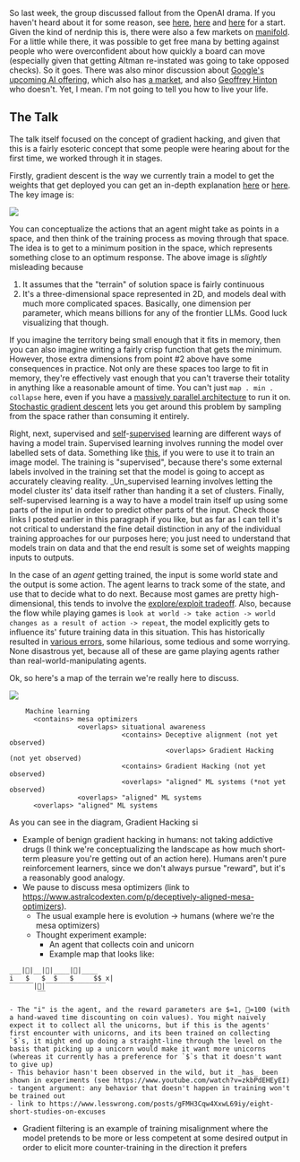 So last week, the group discussed fallout from the OpenAI drama. If you haven't heard about it for some reason, see [here](https://www.lesswrong.com/posts/KXHMCH7wCxrvKsJyn/openai-facts-from-a-weekend), [here](https://www.lesswrong.com/posts/sGpBPAPq2QttY4M2H/openai-the-battle-of-the-board) and [here](https://www.lesswrong.com/posts/EfqAdxR7bvwQLMTQc/openai-altman-returns) for a start. Given the kind of nerdnip this is, there were also a few markets on [manifold](https://manifold.markets/home?tab=sam-altman-fired-from-openai). For a little while there, it was possible to get free mana by betting against people who were overconfident about how quickly a board can move (especially given that getting Altman re-instated was going to take opposed checks). So it goes. There was also minor discussion about [Google's upcoming AI offering](https://www.theverge.com/2023/11/16/23964937/googles-next-generation-gemini-ai-model-is-reportedly-delayed), which also has [a market](https://manifold.markets/ZviMowshowitz/will-google-have-the-best-llm-by-eo), and also [Geoffrey Hinton](https://www.wired.com/story/geoffrey-hinton-ai-chatgpt-dangers/) who doesn't. Yet, I mean. I'm not going to tell you how to live your life.

## The Talk

The talk itself focused on the concept of gradient hacking, and given that this is a fairly esoteric concept that some people were hearing about for the first time, we worked through it in stages.

Firstly, gradient descent is the way we currently train a model to get the weights that get deployed you can get an in-depth explanation [here](https://towardsdatascience.com/gradient-descent-algorithm-a-deep-dive-cf04e8115f21) or [here](https://medium.com/analytics-vidhya/gradient-descent-b0dc1af33517). The key image is:

![](/static/img/tais-03--gradient-descent.png)

You can conceptualize the actions that an agent might take as points in a space, and then think of the training process as moving through that space. The idea is to get to a minimum position in the space, which represents something close to an optimum response. The above image is _slightly_ misleading because

1. It assumes that the "terrain" of solution space is fairly continuous
2. It's a three-dimensional space represented in 2D, and models deal with much more complicated spaces. Basically, one dimension per parameter, which means billions for any of the frontier LLMs. Good luck visualizing that though.

If you imagine the territory being small enough that it fits in memory, then you can also imagine writing a fairly crisp function that gets the minimum. However, those extra dimensions from point #2 above have some consequences in practice. Not only are these spaces too large to fit in memory, they're effectively vast enough that you can't traverse their totality in anything like a reasonable amount of time. You can't just `map . min . collapse` here, even if you have a [massively parallel architecture](https://people.duke.edu/~ccc14/sta-663/CUDAPython.html) to run it on. [Stochastic gradient descent](https://towardsdatascience.com/stochastic-gradient-descent-clearly-explained-53d239905d31) lets you get around this problem by sampling from the space rather than consuming it entirely.

Right, next, supervised and [self](https://ai.stackexchange.com/questions/40341/what-is-the-difference-between-self-supervised-and-unsupervised-learning)-[supervised](https://neptune.ai/blog/self-supervised-learning) learning are different ways of having a model train. Supervised learning involves running the model over labelled sets of data. Something like [this](https://huggingface.co/datasets/lambdalabs/pokemon-blip-captions), if you were to use it to train an image model. The training is "supervised", because there's some external labels involved in the training set that the model is going to accept as accurately cleaving reality. _Un_supervised learning involves letting the model cluster its' data itself rather than handing it a set of clusters. Finally, self-supervised learning is a way to have a model train itself up using some parts of the input in order to predict other parts of the input. Check those links I posted earlier in this paragraph if you like, but as far as I can tell it's not critical to understand the fine detail distinction in any of the individual training approaches for our purposes here; you just need to understand that models train on data and that the end result is some set of weights mapping inputs to outputs.

In the case of an _agent_ getting trained, the input is some world state and the output is some action. The agent learns to track some of the state, and use that to decide what to do next. Because most games are pretty high-dimensional, this tends to involve the [explore/exploit tradeoff](https://en.wikipedia.org/wiki/Exploration-exploitation_dilemma). Also, because the flow while playing games is `look at world -> take action -> world changes as a result of action -> repeat`, the model explicitly gets to influence its' future training data in this situation. This has historically resulted in [various errors](https://docs.google.com/spreadsheets/d/e/2PACX-1vRPiprOaC3HsCf5Tuum8bRfzYUiKLRqJmbOoC-32JorNdfyTiRRsR7Ea5eWtvsWzuxo8bjOxCG84dAg/pubhtml), some hilarious, some tedious and some worrying. None disastrous yet, because all of these are game playing agents rather than real-world-manipulating agents.

Ok, so here's a map of the terrain we're really here to discuss.

![](/static/img/tais-03--machine-learning-diagram.png)

```
	Machine learning
	  <contains> mesa optimizers
	  	         <overlaps> situational awareness
				            <contains> Deceptive alignment (not yet observed)
							           <overlaps> Gradient Hacking (not yet observed)
							<contains> Gradient Hacking (not yet observed)
							<overlaps> "aligned" ML systems (*not yet observed)
			     <overlaps> "aligned" ML systems
      <overlaps> "aligned" ML systems
```

As you can see in the diagram, Gradient Hacking si

- Example of benign gradient hacking in humans: not taking addictive drugs (I think we're conceptualizing the landscape as how much short-term pleasure you're getting out of an action here). Humans aren't pure reinforcement learners, since we don't always pursue "reward", but it's a reasonably good analogy.
- We pause to discuss mesa optimizers (link to https://www.astralcodexten.com/p/deceptively-aligned-mesa-optimizers).
	- The usual example here is evolution -> humans (where we're the mesa optimizers)
	- Thought experiment example:
		- An agent that collects coin and unicorn
		- Example map that looks like:

``` __    __      __
___|🦄|__|🦄|____|🦄|____
i   $   $  $   $     $$ x|
‾‾‾‾‾‾|🦄|‾‾‾‾‾‾‾‾‾‾‾‾‾‾‾
       ‾‾
```
	- The "i" is the agent, and the reward parameters are $=1, 🦄=100 (with a hand-waved time discounting on coin values). You might naively expect it to collect all the unicorns, but if this is the agents' first encounter with unicorns, and its been trained on collecting `$`s, it might end up doing a straight-line through the level on the basis that picking up a unicorn would make it want more unicorns (whereas it currently has a preference for `$`s that it doesn't want to give up)
	- This behavior hasn't been observed in the wild, but it _has_ been shown in experiments (see https://www.youtube.com/watch?v=zkbPdEHEyEI)
	- tangent argument: any behavior that doesn't happen in training won't be trained out
	- link to https://www.lesswrong.com/posts/gFMH3Cqw4XxwL69iy/eight-short-studies-on-excuses

- Gradient filtering is an example of training misalignment where the model pretends to be more or less competent at some desired output in order to elicit more counter-training in the direction it prefers
